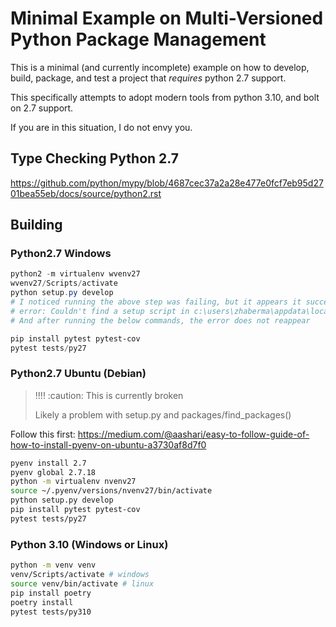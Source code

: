 # Minimal Example on Multi-Versioned Python Package Management

This is a minimal (and currently incomplete) example on how to develop, build, package, and test a project that _requires_ python 2.7 support.

This specifically attempts to adopt modern tools from python 3.10, and bolt on 2.7 support.

If you are in this situation, I do not envy you.

## Type Checking Python 2.7

https://github.com/python/mypy/blob/4687cec37a2a28e477e0fcf7eb95d2701bea55eb/docs/source/python2.rst

## Building

### Python2.7 Windows

```powershell
python2 -m virtualenv wvenv27
wvenv27/Scripts/activate
python setup.py develop
# I noticed running the above step was failing, but it appears it successfully installs the client:
# error: Couldn't find a setup script in c:\users\zhaberma\appdata\local\temp\easy_install-m3rrqp\importlib_metadata-8.5.0.tar.gz
# And after running the below commands, the error does not reappear

pip install pytest pytest-cov
pytest tests/py27
```

### Python2.7 Ubuntu (Debian)

> !!!! :caution: This is currently broken
>
> Likely a problem with setup.py and packages/find_packages()

Follow this first: https://medium.com/@aashari/easy-to-follow-guide-of-how-to-install-pyenv-on-ubuntu-a3730af8d7f0

```bash
pyenv install 2.7
pyenv global 2.7.18
python -m virtualenv nvenv27
source ~/.pyenv/versions/nvenv27/bin/activate
python setup.py develop
pip install pytest pytest-cov
pytest tests/py27
```

### Python 3.10 (Windows or Linux)

```bash
python -m venv venv
venv/Scripts/activate # windows
source venv/bin/activate # linux
pip install poetry
poetry install
pytest tests/py310
```

